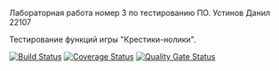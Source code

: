 Лабораторная работа номер 3 по тестированию ПО. Устинов Данил 22107

Тестирование функций игры "Крестики-нолики".

[![Build Status](https://travis-ci.com/DanilUst/F.svg?branch=main)](https://travis-ci.com/DanilUst/F)
[![Coverage Status](https://coveralls.io/repos/github/DanilUst/F/badge.svg?branch=main)](https://coveralls.io/github/DanilUst/F?branch=main)
[![Quality Gate Status](https://sonarcloud.io/api/project_badges/measure?project=DanilUst_F&metric=alert_status)](https://sonarcloud.io/dashboard?id=DanilUst_F)

